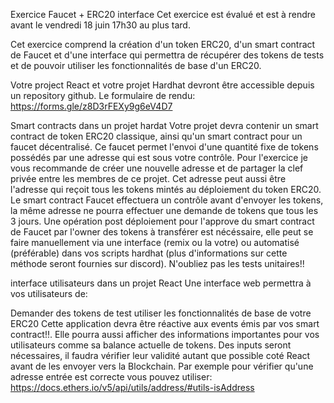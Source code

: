Exercice Faucet + ERC20 interface
Cet exercice est évalué et est à rendre avant le vendredi 18 juin 17h30 au plus tard.

Cet exercice comprend la création d'un token ERC20, d'un smart contract de Faucet et d'une interface qui permettra de récupérer des tokens de tests et de pouvoir utiliser les fonctionnalités de base d'un ERC20.

Votre project React et votre projet Hardhat devront être accessible depuis un repository github.
Le formulaire de rendu: https://forms.gle/z8D3rFEXy9g6eV4D7

Smart contracts dans un projet hardat
Votre projet devra contenir un smart contract de token ERC20 classique, ainsi qu'un smart contract pour un faucet décentralisé. Ce faucet permet l'envoi d'une quantité fixe de tokens possédés par une adresse qui est sous votre contrôle.
Pour l'exercice je vous recommande de créer une nouvelle adresse et de partager la clef privée entre les membres de ce projet. Cet adresse peut aussi être l'adresse qui reçoit tous les tokens mintés au déploiement du token ERC20.
Le smart contract Faucet effectuera un contrôle avant d'envoyer les tokens, la même adresse ne pourra effectuer une demande de tokens que tous les 3 jours.
Une opération post déploiement pour l'approve du smart contract de Faucet par l'owner des tokens à transférer est nécéssaire, elle peut se faire manuellement via une interface (remix ou la votre) ou automatisé (préférable) dans vos scripts hardhat (plus d'informations sur cette méthode seront fournies sur discord).
N'oubliez pas les tests unitaires!!

interface utilisateurs dans un projet React
Une interface web permettra à vos utilisateurs de:

Demander des tokens de test
utiliser les fonctionnalités de base de votre ERC20
Cette application devra être réactive aux events émis par vos smart contract!!. Elle pourra aussi afficher des informations importantes pour vos utilisateurs comme sa balance actuelle de tokens.
Des inputs seront nécessaires, il faudra vérifier leur validité autant que possible coté React avant de les envoyer vers la Blockchain.
Par exemple pour vérifier qu'une adresse entrée est correcte vous pouvez utiliser: https://docs.ethers.io/v5/api/utils/address/#utils-isAddress
